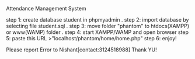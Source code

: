Attendance Management System

step 1: create database student in phpmyadmin .
step 2: import database by selecting file student.sql .
step 3: move folder "phantom" to htdocs(XAMPP) or www(WAMP) folder .
step 4: start XAMPP/WAMP and open browser 
step 5: paste this URL >"localhost/phantom/home/home.php"
step 6: enjoy!

Please report Error to Nishant[contact:3124518988]
Thank YU! 
